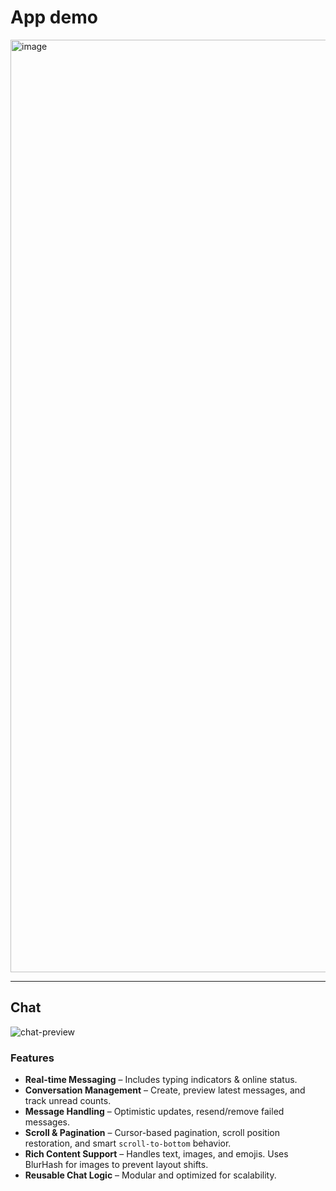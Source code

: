 # App demo

<img width="1492" alt="image" src="https://github.com/user-attachments/assets/9da61053-9839-4841-b6c7-0931bbb8741c" />


----
## Chat
![chat-preview](https://github.com/user-attachments/assets/ecc45916-9e62-4916-ae08-7c99a2900b2b)

### Features

- **Real-time Messaging** – Includes typing indicators & online status.  
- **Conversation Management** – Create, preview latest messages, and track unread counts.  
- **Message Handling** – Optimistic updates, resend/remove failed messages.  
- **Scroll & Pagination** – Cursor-based pagination, scroll position restoration, and smart `scroll-to-bottom` behavior.  
- **Rich Content Support** – Handles text, images, and emojis. Uses BlurHash for images to prevent layout shifts.  
- **Reusable Chat Logic** – Modular and optimized for scalability.  
